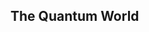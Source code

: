 <h2> The Quantum World </h2>
<br>
<img![home-page](https://user-images.githubusercontent.com/68239797/115705482-367e6700-a38a-11eb-90c7-255c18959b5e.JPG)>
